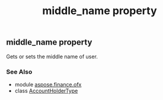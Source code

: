 ﻿---
title: middle_name property
second_title: Aspose.Finance for Python via .NET API References
description: 
type: docs
weight: 140
url: /python-net/aspose.finance.ofx/accountholdertype/middle_name/
is_root: false
---

## middle_name property


Gets or sets the middle name of user.

### See Also
* module [aspose.finance.ofx](../../)
* class [AccountHolderType](/finance/python-net/aspose.finance.ofx/accountholdertype)
